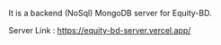 It is a backend (NoSql) MongoDB server for Equity-BD.

Server Link : https://equity-bd-server.vercel.app/

